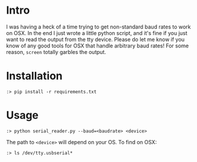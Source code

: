 # Intro

I was having a heck of a time trying to get non-standard baud rates to
work on OSX.  In the end I just wrote a little python script, and it's
fine if you just want to read the output from the tty device.  Please
do let me know if you know of any good tools for OSX that handle
arbitrary baud rates!  For some reason, `screen` totally garbles the
output.

# Installation

`:> pip install -r requirements.txt`

# Usage

`:> python serial_reader.py --baud=<baudrate> <device>`


The path to `<device>` will depend on your OS.  To find on OSX:

`:> ls /dev/tty.usbserial*`
